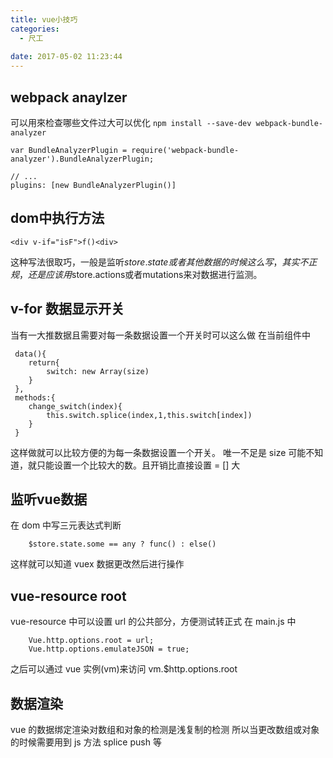```yaml
---
title: vue小技巧
categories:
  - 尺工
 
date: 2017-05-02 11:23:44
---
```

<p></p>
<!-- more -->

##  webpack anaylzer
可以用來检查哪些文件过大可以优化
`npm install --save-dev webpack-bundle-analyzer`
```
var BundleAnalyzerPlugin = require('webpack-bundle-analyzer').BundleAnalyzerPlugin;
 
// ...
plugins: [new BundleAnalyzerPlugin()]
```

## dom中执行方法
```
<div v-if="isF">f()<div>
```
这种写法很取巧，一般是监听$store.state或者其他数据的时候这么写，其实不正规，还是应该用$store.actions或者mutations来对数据进行监测。

## v-for 数据显示开关
当有一大推数据且需要对每一条数据设置一个开关时可以这么做
在当前组件中
```
 data(){
 	return{
		switch: new Array(size)
	}
 },
 methods:{
 	change_switch(index){
		this.switch.splice(index,1,this.switch[index])
	}
 }
```
这样做就可以比较方便的为每一条数据设置一个开关。
唯一不足是 size 可能不知道，就只能设置一个比较大的数。且开销比直接设置 = [] 大

## 监听vue数据
在 dom 中写三元表达式判断
```
	$store.state.some == any ? func() : else()
```
这样就可以知道 vuex 数据更改然后进行操作

## vue-resource root
vue-resource 中可以设置 url 的公共部分，方便测试转正式
在 main.js 中
```
	Vue.http.options.root = url;
	Vue.http.options.emulateJSON = true;
```
之后可以通过 vue 实例(vm)来访问 
vm.$http.options.root

## 数据渲染
vue 的数据绑定渲染对数组和对象的检测是浅复制的检测
所以当更改数组或对象的时候需要用到 js 方法 splice push 等

